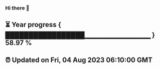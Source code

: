 ### Hi there 👋
⏳ Year progress { █████████████████▁▁▁▁▁▁▁▁▁▁▁▁▁ } 58.97 %
---
⏰ Updated on Fri, 04 Aug 2023 06:10:00 GMT
---

